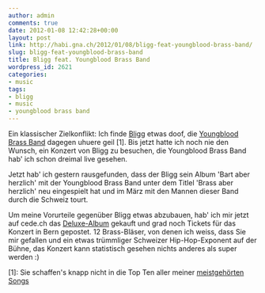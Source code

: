 ```yaml
---
author: admin
comments: true
date: 2012-01-08 12:42:28+00:00
layout: post
link: http://habi.gna.ch/2012/01/08/bligg-feat-youngblood-brass-band/
slug: bligg-feat-youngblood-brass-band
title: Bligg feat. Youngblood Brass Band
wordpress_id: 2621
categories:
- music
tags:
- bligg
- music
- youngblood brass band
---
```


Ein klassischer Zielkonflikt: Ich finde [Bligg](http://bligg.ch) etwas doof, die [Youngblood Brass Band](http://www.youngbloodbrassband.com/) dagegen uhuere geil [1]. Bis jetzt hatte ich noch nie den Wunsch, ein Konzert von Bligg zu besuchen, die Youngblood Brass Band hab' ich schon dreimal live gesehen.




Jetzt hab' ich gestern rausgefunden, dass der Bligg sein Album 'Bart aber herzlich' mit der Youngblood Brass Band unter dem Titlel 'Brass aber herzlich' neu eingespielt hat und im März mit den Mannen dieser Band durch die Schweiz tourt.




Um meine Vorurteile gegenüber Bligg etwas abzubauen, hab' ich mir jetzt auf cede.ch das [Deluxe-Album](http://www.cede.ch/en/music-cd/frames/frameset.cfm?aobj=917458) gekauft und grad noch Tickets für das Konzert in Bern gepostet. 12 Brass-Bläser, von denen ich weiss, dass Sie mir gefallen und ein etwas trümmliger Schweizer Hip-Hop-Exponent auf der Bühne, das Konzert kann statistisch gesehen nichts anderes als super werden :)




[1]: Sie schaffen's knapp nicht in die Top Ten aller meiner [meistgehörten Songs](http://www.last.fm/user/habi)
